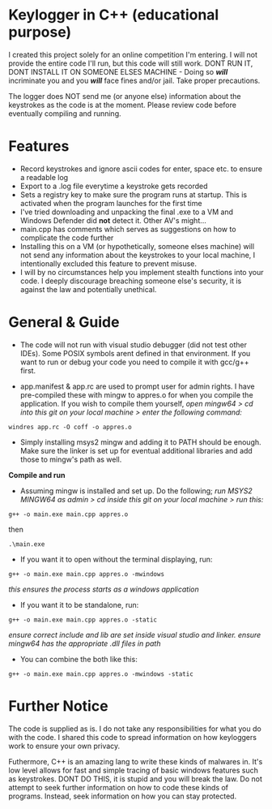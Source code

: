 # Keylogger in C++ (educational purpose)

I created this project solely for an online competition I'm entering. I will not provide the entire code I'll run, but this code will still work. DONT RUN IT, DONT INSTALL IT ON SOMEONE ELSES MACHINE - Doing so _**will**_ incriminate you and you _**will**_ face fines and/or jail. Take proper precautions.

The logger does NOT send me (or anyone else) information about the keystrokes as the code is at the moment. Please review code before eventually compiling and running.

# Features
- Record keystrokes and ignore ascii codes for enter, space etc. to ensure a readable log
- Export to a .log file everytime a keystroke gets recorded
- Sets a registry key to make sure the program runs at startup. This is activated when the program launches for the first time
- I've tried downloading and unpacking the final .exe to a VM and Windows Defender did **not** detect it. Other AV's might...
- main.cpp has comments which serves as suggestions on how to complicate the code further
- Installing this on a VM (or hypothetically, someone elses machine) will not send any information about the keystrokes to your local machine, I intentionally excluded this feature to prevent misuse.
- I will by no circumstances help you implement stealth functions into your code. I deeply discourage breaching someone else's security, it is against the law and potentially unethical.

# General & Guide
- The code will not run with visual studio debugger (did not test other IDEs). Some POSIX symbols arent defined in that environment. If you want to run or debug your code you need to compile it with gcc/g++ first.

- app.manifest & app.rc are used to prompt user for admin rights. I have pre-compiled these with mingw to appres.o for when you compile the application. If you wish to compile them yourself, _open mingw64 > cd into this git on your local machine > enter the following command:_
```
windres app.rc -O coff -o appres.o
```
- Simply installing msys2 mingw and adding it to PATH should be enough. Make sure the linker is set up for eventual additional libraries and add those to mingw's path as well.

**Compile and run**

- Assuming mingw is installed and set up. Do the following; _run MSYS2 MINGW64 as admin > cd inside this git on your local machine > run this:_
```
g++ -o main.exe main.cpp appres.o
```
then
```
.\main.exe
```
- If you want it to open without the terminal displaying, run:
```
g++ -o main.exe main.cpp appres.o -mwindows
```
_this ensures the process starts as a windows application_

- If you want it to be standalone, run:
```
g++ -o main.exe main.cpp appres.o -static
```
_ensure correct include and lib are set inside visual studio and linker. ensure mingw64 has the appropriate .dll files in path_

- You can combine the both like this:
```
g++ -o main.exe main.cpp appres.o -mwindows -static
```

# Further Notice
The code is supplied as is. I do not take any responsibilities for what you do with the code. I shared this code to spread information on how keyloggers work to ensure your own privacy. 

Futhermore, C++ is an amazing lang to write these kinds of malwares in. It's low level allows for fast and simple tracing of basic windows features such as keystrokes. DONT DO THIS, it is stupid and you will break the law. Do not attempt to seek further information on how to code these kinds of programs. Instead, seek information on how you can stay protected.
